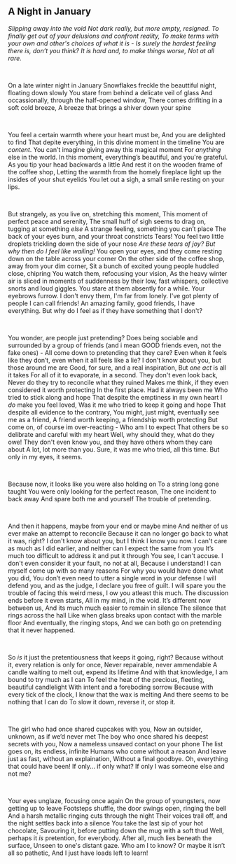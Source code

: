 ## A Night in January

*Slipping away into the void
Not dark really, but more empty, resigned.
To finally get out of your delusions and confront reality,
To make terms with your own and other's choices of what it is -
Is surely the hardest feeling there is, don’t  you think?
It *is* hard and, to make things worse,
Not at all rare.*

<br>

On a late winter night in January
Snowflakes freckle the beauttiful night, floating down slowly
You stare from behind a delicate veil of glass
And occassionally, through the half-opened window,
There comes drifiting in a soft cold breeze,
A breeze that brings a shiver down your spine

<br>

You feel a certain warmth where your heart must be,
And you are delighted to find 
That depite everything, in this divine moment in the timeline
You are *content*.
You can’t imagine giving away this magical moment
For *anything* else in the world.
In this moment, everything’s beautiful, and you're grateful.
As you tip your head backwards a little 
And rest it on the wooden frame of the coffee shop,
Letting the warmth from the homely fireplace light up the insides of your shut eyelids
You let out a sigh, a small smile resting on your lips.

<br>

But strangely, as you live on, stretching this moment,
This moment of perfect peace and serenity,
The small huff of sigh seems to drag on, tugging at something *else*
A strange feeling, something you can’t place
The back of your eyes burn, and your throat constricts
Tears! You feel two little droplets trickling down the side of your nose
*Are these tears of joy? But why then do I feel like wailing!*
You open your eyes, and they come resting down on the table across your corner
On the other side of the coffee shop, away from your dim corner, 
Sit a bunch of excited young people huddled close, chipring
You watch them, refocusing your vision, 
As the heavy winter air is sliced in moments of suddenness
by their low, fast whispers, collective snorts and loud giggles.
You stare at them absently for a while. Your eyebrows furrow.
I don't envy them, I'm far from lonely. I've got plenty of people I can call friends! An amazing family, good friends, I have everything.
But why do I feel as if they have something that I don't?

<br>

You wonder, are people just pretending? 
Does being sociable and surrounded by a group of friends (and i mean GOOD friends even, not the fake ones) -
All come down to pretending that they care?
Even when it feels like they don’t, even when it all feels like a lie?
I don't know about you, but those around me are
Good, for sure, and a real inspiration,
But *one act* is all it takes
For all of it to evaporate, in a second.
They don't even look back,
Never do they try to reconcile what they ruined
Makes me think, if they even considered it worth protecting
In the first place.
Had it always been me
Who tried to stick along and hope
That despite the emptiness in my own heart
I *do* make you feel loved,
Was it me who tried to keep it going and hope
That despite all evidence to the contrary,
You might, just might, eventually see me as a friend,
A friend worth keeping, a friendship worth protecting
But come on, of course im over-reacting -
Who am I to expect
That others be so delibrate and careful with my heart
Well, why should they, what do they owe!
They don't even know you, and they have others whom they care about
A lot, lot more than you.
Sure, it was me who tried, all this time.
But only in my eyes, it seems.

<br>

Because now, it looks like you were also holding on
To a string long gone taught
You were only looking for the perfect reason,
The one incident to back away
And spare both me and yourself
The trouble of pretending.

<br>

And then it happens, maybe from your end or maybe mine
And neither of us ever make an attempt to reconcile
Because it can no longer go back to what it was, right?
I don't know about you, but I think I know you now.
I can't care as much as I did earlier, and neither can I expect the same from you
It’s much too difficult to address it and put it through
You see, I can't accuse. I don't even consider it your fault, no not at all,
Because i understand! 
I can myself come up with so many reasons
For why you would have done what you did,
You don’t even need to utter a single word in your defense
I will defend you, and as the judge, I declare you free of guilt.
I will spare you the trouble of facing this weird mess,
I ow you atleast this much.
The discussion ends before it even starts,
All in my mind, in the void.
It’s different now between us,
And its much much easier to remain in silence
The silence that rings across the hall
Like when glass breaks upon contact with the marble floor
And eventually, the ringing stops,
And we can both go on pretending that it never happened.

<br>

So *is* it just the pretentiousness that keeps it going, right?
Because without it, every relation is only for once,
Never repairable, never ammendable
A candle waiting to melt out, expend its lifetime
And with that knowledge, I am bound to try much as I can
To feel the heat of the precious, fleeting, beautiful candlelight
With intent and a foreboding sorrow
Because with every tick of the clock, 
I know that the wax is melting
And there seems to be nothing that I can do
To slow it down, reverse it, or stop it.

<br>

The girl who had once shared cupcakes with you,
Now an outsider, unknown, as if we’d never met
The boy who once shared his deepest secrets with you,
Now a nameless unsaved contact on your phone
The list goes on, its endless, infinite
Humans who come without a reason
And leave just as fast, without an explaination, 
Without a final goodbye.
Oh, everything that could have been!
If only... if only what?
If only I was someone else and not me?

<br>

Your eyes unglaze, focusing once again
On the group of youngsters, now getting up to leave
Footsteps shuffle, the door swings open, ringing the bell
And a harsh metallic ringing cuts through the night
Their voices trail off, and the night settles back into a silence
You take the last sip of your hot chocolate,
Savouring it, before putting down the mug with a soft thud
Well, perhaps it *is* pretention, for everybody.
After all, much lies beneath the surface,
Unseen to one's distant gaze. Who am I to know?
Or maybe it isn’t all so pathetic,
And I just have loads left to learn!